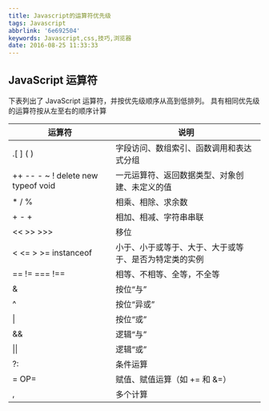 ```yaml
---
title: Javascript的运算符优先级
tags: Javascript
abbrlink: '6e692504'
keywords: Javascript,css,技巧,浏览器
date: 2016-08-25 11:33:33
---
```


## JavaScript 运算符
下表列出了 JavaScript 运算符，并按优先级顺序从高到低排列。  具有相同优先级的运算符按从左至右的顺序计算

运算符 | 说明
--|--
.[ ] ( )|字段访问、数组索引、函数调用和表达式分组
++ -- - ~ ! delete new typeof void|一元运算符、返回数据类型、对象创建、未定义的值
* / %|相乘、相除、求余数
+ - +|相加、相减、字符串串联
<< >> >>>|移位
< <= > >= instanceof|小于、小于或等于、大于、大于或等于、是否为特定类的实例
== != === !==|相等、不相等、全等，不全等
& |按位“与”
^|按位“异或”
&#124; | 按位“或”
&amp;&amp; |逻辑“与”
&#124;&#124; | 逻辑“或”
?: |条件运算
= OP=|赋值、赋值运算（如 += 和 &=）
, |多个计算